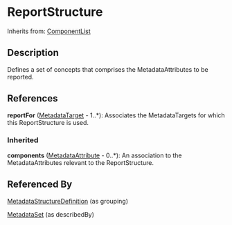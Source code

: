 
# ReportStructure

Inherits from: [ComponentList](../Base/ComponentList.md)



## Description

Defines a set of concepts that comprises the MetadataAttributes to be reported.




## References

**reportFor** ([MetadataTarget](MetadataTarget.md) - 1..*): Associates the MetadataTargets for which this ReportStructure is used.

### Inherited

**components** ([MetadataAttribute](MetadataAttribute.md) - 0..*): An association to the MetadataAttributes relevant to the ReportStructure.



## Referenced By

[MetadataStructureDefinition](MetadataStructureDefinition.md) (as grouping)

[MetadataSet](MetadataSet.md) (as describedBy)


